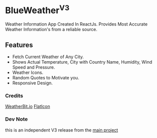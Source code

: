 # BlueWeather<sup>V3</sup>

Weather Information App Created In ReactJs. Provides Most Accurate Weather Information's from a reliable source.

## Features
- Fetch Current Weather of Any City.
- Shows Actual Temperature, City with Country Name, Humidity, Wind Speed and Pressure.
- Weather Icons.
- Random Quotes to Motivate you.
- Responsive Design.

### Credits
[WeatherBit.io](https://weatherbit.io) [FlatIcon](https://flaticon.com)

### Dev Note
this is an independent V3 release from the [main project](https://github.com/akshayitzme/blueweather)
